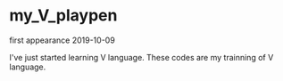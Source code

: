 # my_V_playpen

first appearance 2019-10-09

I've just started learning V language.
These codes are my trainning of V language.

